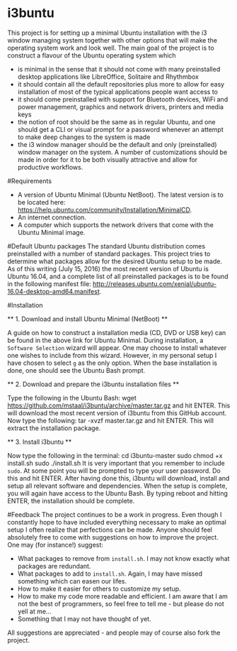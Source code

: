 i3buntu
============

This project is for setting up a minimal Ubuntu installation with the i3 window managing system together with other options that will make the operating system work and look well. The main goal of the project is to construct a flavour of the Ubuntu operating system which
* is minimal in the sense that it should not come with many preinstalled desktop applications like LibreOffice, Solitaire and Rhythmbox
* it should contain all the default repositories plus more to allow for easy installation of most of the typical applications people want access to
* it should come preinstalled with support for Bluetooth devices, WiFi and power management, graphics and network drivers, printers and media keys
* the notion of root should be the same as in regular Ubuntu, and one should get a CLI or visual prompt for a password whenever an attempt to make deep changes to the system is made
* the i3 window manager should be the default and only (preinstalled) window manager on the system. A number of customizations should be made in order for it to be both visually attractive and allow for productive workflows.


#Requirements
* A version of Ubuntu Minimal (Ubuntu NetBoot). The latest version is to be located here: https://help.ubuntu.com/community/Installation/MinimalCD.
* An internet connection.
* A computer which supports the network drivers that come with the Ubuntu Minimal image.

#Default Ubuntu packages
The standard Ubuntu distribution comes preinstalled with a number of standard packages. This project tries to determine what packages allow for the desired Ubuntu setup to be made. As of this writing (July 15, 2016) the most recent version of Ubuntu is Ubuntu 16.04, and a complete list of all preinstalled packages is to be found in the following manifest file: http://releases.ubuntu.com/xenial/ubuntu-16.04-desktop-amd64.manifest.

#Installation

** 1. Download and install Ubuntu Minimal (NetBoot) **

A guide on how to construct a installation media (CD, DVD or USB key) can be found in the above link for Ubuntu Minimal. During installation, a ```Software Selection``` wizard will appear. One may choose to install whatever one wishes to include from this wizard. However, in my personal setup I have chosen to select ```g``` as the only option. When the base installation is done, one should see the Ubuntu Bash prompt.

** 2. Download and prepare the i3buntu installation files **

Type the following in the Ubuntu Bash:
    wget https://github.com/mstaal/i3buntu/archive/master.tar.gz
and hit ENTER. This will download the most recent version of i3buntu from this GitHub account. Now type the following:
    tar -xvzf master.tar.gz
and hit ENTER. This will extract the installation package.

** 3. Install i3buntu **

Now type the following in the terminal:
    cd i3buntu-master
    sudo chmod +x install.sh
    sudo ./install.sh
It is very important that you remember to include ```sudo```. At some point you will be prompted to type your user password. Do this and hit ENTER. After having done this, i3buntu will download, install and setup all relevant software and dependencies. When the setup is complete, you will again have access to the Ubuntu Bash. By typing
    reboot
and hitting ENTER, the installation should be complete.

#Feedback
The project continues to be a work in progress. Even though I constantly hope to have included everything necessary to make an optimal setup I often realize that perfections can be made. Anyone should feel absolutely free to come with suggestions on how to improve the project. One may (for instance!) suggest:
* What packages to remove from ```install.sh```. I may not know exactly what packages are redundant.
* What packages to add to ```install.sh```. Again, I may have missed something which can easen our lifes.
* How to make it easier for others to customize my setup.
* How to make my code more readable and efficient. I am aware that I am not the best of programmers, so feel free to tell me - but please do not yell at me...
* Something that I may not have thought of yet.

All suggestions are appreciated - and people may of course also fork the project.
